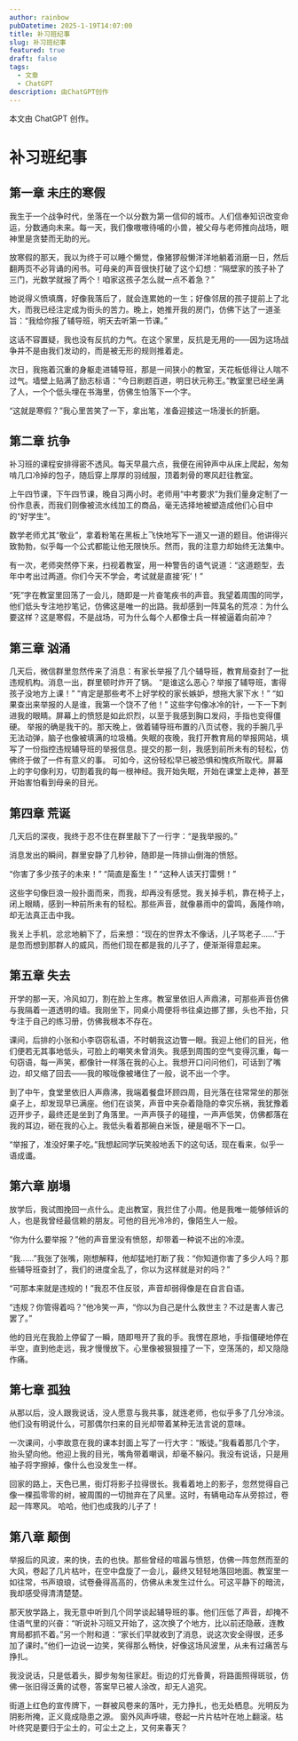 ```yaml
---
author: rainbow
pubDatetime: 2025-1-19T14:07:00
title: 补习班纪事
slug: 补习班纪事
featured: true
draft: false
tags:
  - 文章
  - ChatGPT
description: 由ChatGPT创作
---
```


本文由 ChatGPT 创作。

# 补习班纪事

## 第一章 未庄的寒假

我生于一个战争时代，坐落在一个以分数为第一信仰的城市。人们信奉知识改变命运，分数通向未来。每一天，我们像嗷嗷待哺的小兽，被父母与老师推向战场，眼神里是贪婪而无助的光。

放寒假的那天，我以为终于可以睡个懒觉，像猪猡般懒洋洋地躺着消磨一日，然后翻两页不必背诵的闲书。可母亲的声音很快打破了这个幻想：“隔壁家的孩子补了三门，光数学就报了两个！咱家这孩子怎么就一点不着急？”

她说得义愤填膺，好像我落后了，就会连累她的一生；好像邻居的孩子提前上了北大，而我已经注定成为街头的苦力。晚上，她推开我的房门，仿佛下达了一道圣旨：“我给你报了辅导班，明天去听第一节课。”

这话不容置疑，我也没有反抗的力气。在这个家里，反抗是无用的——因为这场战争并不是由我们发动的，而是被无形的规则推着走。

次日，我拖着沉重的身躯走进辅导班，那是一间狭小的教室，天花板低得让人喘不过气。墙壁上贴满了励志标语：“今日刷题百道，明日状元称王。”教室里已经坐满了人，一个个低头埋在书海里，仿佛生怕落下一个字。

“这就是寒假？”我心里苦笑了一下，拿出笔，准备迎接这一场漫长的折磨。

## 第二章 抗争

补习班的课程安排得密不透风。每天早晨六点，我便在闹钟声中从床上爬起，匆匆啃几口冷掉的包子，随后穿上厚厚的羽绒服，顶着刺骨的寒风赶往教室。

上午四节课，下午四节课，晚自习两小时。老师用“中考要求”为我们量身定制了一份作息表，而我们则像被流水线加工的商品，毫无选择地被塑造成他们心目中的“好学生”。

数学老师尤其“敬业”，拿着粉笔在黑板上飞快地写下一道又一道的题目。他讲得兴致勃勃，似乎每一个公式都能让他无限快乐。然而，我的注意力却始终无法集中。

有一次，老师突然停下来，扫视着教室，用一种警告的语气说道：“这道题型，去年中考出过两道。你们今天不学会，考试就是直接‘死’！”

“死”字在教室里回荡了一会儿，随即是一片奋笔疾书的声音。我望着周围的同学，他们低头专注地抄笔记，仿佛这是唯一的出路。我却感到一阵莫名的荒凉：为什么要这样？这是寒假，不是战场，可为什么每个人都像士兵一样被逼着向前冲？

## 第三章 汹涌

几天后，微信群里忽然传来了消息：有家长举报了几个辅导班，教育局查封了一批违规机构。消息一出，群里顿时炸开了锅。
“是谁这么恶心？举报了辅导班，害得孩子没地方上课！”
“肯定是那些考不上好学校的家长嫉妒，想拖大家下水！”
“如果查出来举报的人是谁，我第一个饶不了他！”
这些字句像冰冷的针，一下一下刺进我的眼睛。屏幕上的愤怒是如此炽烈，以至于我感到胸口发闷，手指也变得僵硬。
举报的确是我干的。那天晚上，做着辅导班布置的八页试卷，我的手腕几乎无法动弹，脑子也像被填满的垃圾桶。失眠的夜晚，我打开教育局的举报网站，填写了一份指控违规辅导班的举报信息。提交的那一刻，我感到前所未有的轻松，仿佛终于做了一件有意义的事。
可如今，这份轻松早已被恐惧和愧疚所取代。屏幕上的字句像利刃，切割着我的每一根神经。我开始失眠，开始在课堂上走神，甚至开始害怕看到母亲的目光。

## 第四章 荒诞

几天后的深夜，我终于忍不住在群里敲下了一行字：“是我举报的。”

消息发出的瞬间，群里安静了几秒钟，随即是一阵排山倒海的愤怒。

“你害了多少孩子的未来！”
“简直是畜生！”
“这种人该天打雷劈！”

这些字句像巨浪一般扑面而来，而我，却再没有感觉。我关掉手机，靠在椅子上，闭上眼睛，感到一种前所未有的轻松。那些声音，就像暴雨中的雷鸣，轰隆作响，却无法真正击中我。

我关上手机，忿忿地躺下了，后来想：“现在的世界太不像话，儿子骂老子……”于是忽而想到那群人的威风，而他们现在都是我的儿子了，便渐渐得意起来。

## 第五章 失去

开学的那一天，冷风如刀，割在脸上生疼。教室里依旧人声鼎沸，可那些声音仿佛与我隔着一道透明的墙。我刚坐下，同桌小周便将书往桌边挪了挪，头也不抬，只专注于自己的练习册，仿佛我根本不存在。

课间，后排的小张和小李窃窃私语，不时朝我这边瞥一眼。我迎上他们的目光，他们便若无其事地低头，可脸上的嘲笑未曾消失。我感到周围的空气变得沉重，每一句窃语，每一声笑，都像针一样落在我的心上。我想开口问问他们，可话到了嘴边，却又缩了回去——我的喉咙像被堵住了一般，说不出一个字。

到了中午，食堂里依旧人声鼎沸，我端着餐盘环顾四周，目光落在往常常坐的那张桌子上，却发现早已满座。他们在谈笑，声音中夹杂着隐隐的幸灾乐祸，我犹豫着迈开步子，最终还是坐到了角落里。一声声筷子的碰撞，一声声低笑，仿佛都落在我的耳边，砸在我的心上。我低头看着那碗白米饭，硬是咽不下一口。

“举报了，准没好果子吃。”我想起同学玩笑般地丢下的这句话，现在看来，似乎一语成谶。

## 第六章 崩塌

放学后，我试图挽回一点什么。走出教室，我拦住了小周。他是我唯一能够倾诉的人，也是我曾经最信赖的朋友。可他的目光冷冷的，像陌生人一般。

“你为什么要举报？”他的声音里没有愤怒，却带着一种说不出的冷漠。

“我……”我张了张嘴，刚想解释，他却猛地打断了我：“你知道你害了多少人吗？那些辅导班查封了，我们的进度全乱了，你以为这样就是对的吗？”

“可那本来就是违规的！”我忍不住反驳，声音却弱得像是在自言自语。

“违规？你管得着吗？”他冷笑一声，“你以为自己是什么救世主？不过是害人害己罢了。”

他的目光在我脸上停留了一瞬，随即甩开了我的手。我愣在原地，手指僵硬地停在半空，直到他走远，我才慢慢放下。心里像被狠狠撞了一下，空荡荡的，却又隐隐作痛。

## 第七章 孤独

从那以后，没人跟我说话，没人愿意与我共事，就连老师，也似乎多了几分冷淡。他们没有明说什么，可那偶尔扫来的目光却带着某种无法言说的意味。

一次课间，小李故意在我的课本封面上写了一行大字：“叛徒。”我看着那几个字，抬头望向他。他迎上我的目光，嘴角带着嘲讽，却毫不躲闪。我没有说话，只是用袖子将字擦掉，像什么也没发生一样。

回家的路上，天色已黑，街灯将影子拉得很长。我看着地上的影子，忽然觉得自己像一棵孤零零的树，被周围的一切抛弃在了风里。这时，有辆电动车从旁掠过，卷起一阵寒风。
哈哈，他们也成我的儿子了！

## 第八章 颠倒

举报后的风波，来的快，去的也快。那些曾经的喧嚣与愤怒，仿佛一阵忽然而至的大风，卷起了几片枯叶，在空中盘旋了一会儿，最终又轻轻地落回地面。教室里一如往常，书声琅琅，试卷叠得高高的，仿佛从未发生过什么。可这平静下的暗流，我却感受得清清楚楚。

那天放学路上，我无意中听到几个同学谈起辅导班的事。他们压低了声音，却掩不住语气里的兴奋：“听说补习班又开始了，这次换了个地方，比以前还隐蔽，连教育局都抓不着。”另一个附和道：“家长们早就收到了消息，说这次安全得很，还多加了课时。”他们一边说一边笑，笑得那么畅快，好像这场风波里，从未有过痛苦与挣扎。

我没说话，只是低着头，脚步匆匆往家赶。街边的灯光昏黄，将路面照得斑驳，仿佛一张旧得泛黄的试卷，答案早已被人涂改，却无人追究。

街道上红色的宣传牌下，一群被风卷来的落叶，无力挣扎，也无处栖息。光明反为阴影所掩，正义竟成隐患之源。
窗外风声呼啸，卷起一片片枯叶在地上翻滚。枯叶终究是要归于尘土的，可尘土之上，又何来春天？
